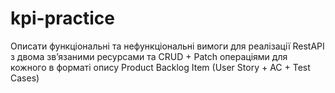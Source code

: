 # kpi-practice
Описати функціональні та нефункціональні вимоги для реалізації RestAPI з двома зв’язаними ресурсами та CRUD + Patch операціями для кожного в форматі опису Product Backlog Item (User Story + AC + Test Cases)
